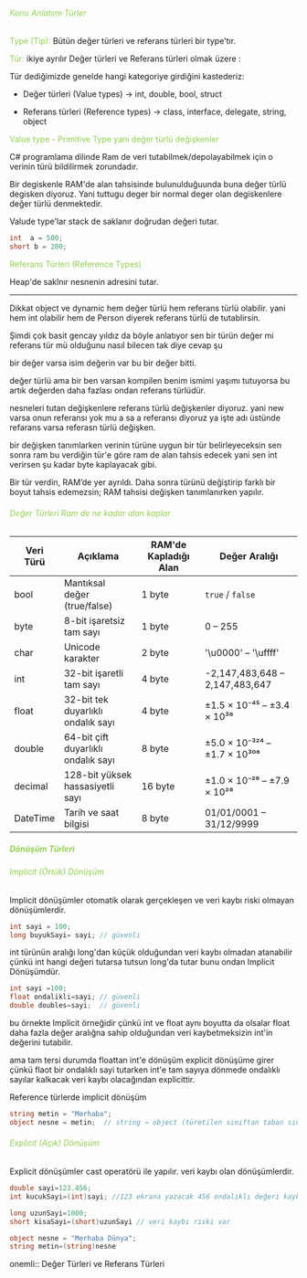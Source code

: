 
###### <font color="#92d050">Konu Anlatımı Türler</font>

<font color="#92d050">Type (Tip): </font>Bütün değer türleri ve referans türleri bir type'tır.

<font color="#92d050">Tür:  </font>ikiye ayrılır Değer türleri ve Referans türleri olmak üzere :

Tür dediğimizde genelde hangi kategoriye girdiğini kastederiz:

- Değer türleri (Value types) → int, double, bool, struct
    
- Referans türleri (Reference types) → class, interface, delegate, string, object


<font color="#92d050">Value type - Primitive Type yani değer türlü değişkenler</font>

C# programlama dilinde Ram de veri tutabilmek/depolayabilmek için o verinin türü bildilirmek zorundadır.

Bir degiskenle RAM'de alan tahsisinde bulunulduğuunda buna değer türlü degisken diyoruz. Yani tuttugu deger bir normal deger olan degiskenlere değer türlü denmektedir.

Valude type'lar stack de saklanır doğrudan değeri tutar.

```csharp
int  a = 500;       
short b = 200;
```

<font color="#92d050">Referans Türleri (Reference Types)</font>

Heap'de saklnır nesnenin adresini tutar.

---

Dikkat object ve dynamic hem değer türlü hem referans türlü olabilir. yani hem int olabilir hem de Person diyerek referans türlü de tutablirsin.

Şimdi çok basit gencay yıldız da böyle anlatıyor sen bir türün değer mi referans tür mü olduğunu nasıl bilecen tak diye cevap şu

bir değer varsa isim değerin var bu bir değer bitti.

değer türlü ama bir ben varsan kompilen benim ismimi yaşımı tutuyorsa bu artık değerden daha fazlası ondan referans türlüdür.

nesneleri tutan değişkenlere referans türlü değişkenler diyoruz. yani new varsa onun referansı yok mu a sa a referansı diyoruz ya işte adı üstünde refarans varsa referasn türlü değişken.

bir değişken tanımlarken verinin türüne uygun bir tür belirleyeceksin sen sonra ram bu verdiğin tür'e göre ram de alan tahsis edecek yani sen int verirsen şu kadar byte kaplayacak gibi.

Bir tür verdin, RAM’de yer ayrıldı. Daha sonra türünü değiştirip farklı bir boyut tahsis edemezsin; RAM tahsisi değişken tanımlanırken yapılır.

###### <font color="#92d050"> Değer Türleri Ram de ne kadar alan kaplar</font>

| Veri Türü | Açıklama                            | RAM'de Kapladığı Alan | Değer Aralığı                  |
| --------- | ----------------------------------- | --------------------- | ------------------------------ |
| bool      | Mantıksal değer (true/false)        | 1 byte                | `true` / `false`               |
| byte      | 8-bit işaretsiz tam sayı            | 1 byte                | 0 – 255                        |
| char      | Unicode karakter                    | 2 byte                | '\u0000' – '\uffff'            |
| int       | 32-bit işaretli tam sayı            | 4 byte                | -2,147,483,648 – 2,147,483,647 |
| float     | 32-bit tek duyarlıklı ondalık sayı  | 4 byte                | ±1.5 × 10⁻⁴⁵ – ±3.4 × 10³⁸     |
| double    | 64-bit çift duyarlıklı ondalık sayı | 8 byte                | ±5.0 × 10⁻³²⁴ – ±1.7 × 10³⁰⁸   |
| decimal   | 128-bit yüksek hassasiyetli sayı    | 16 byte               | ±1.0 × 10⁻²⁸ – ±7.9 × 10²⁸     |
| DateTime  | Tarih ve saat bilgisi               | 8 byte                | 01/01/0001 – 31/12/9999        |

##### <font color="#92d050">Dönüşüm Türleri</font>

###### <font color="#92d050">Implicit (Örtük) Dönüşüm</font>

Implicit dönüşümler otomatik olarak gerçekleşen ve veri kaybı riski olmayan dönüşümlerdir.

```csharp
int sayi = 100;
long buyukSayi= sayi; // güvenli
```

int türünün aralığı long'dan küçük olduğundan veri kaybı olmadan atanabilir çünkü int hangi değeri tutarsa tutsun long'da tutar bunu ondan Implicit Dönüşümdür.

```csharp
int sayi =100;
float ondalikli=sayi; // güvenli
double doubles=sayi;  // güvenli
```

bu örnekte Implicit örneğidir çünkü int ve float aynı boyutta da olsalar float daha fazla değer aralığna sahip olduğundan veri kaybetmeksizin int'in değerini tutabilir.

ama tam tersi durumda floattan int'e dönüşüm explicit dönüşüme girer çünkü flaot bir ondalıklı sayi tutarken int'e tam sayıya dönmede ondalıklı sayılar kalkacak veri kaybı olacağından explicittir.


Reference türlerde implicit dönüşüm

```csharp
string metin = "Merhaba";
object nesne = metin;  // string → object (türetilen sınıftan taban sınıfa)
```

###### <font color="#92d050">Explicit (Açık) Dönüşüm</font>

Explicit dönüşümler cast operatörü ile yapılır. veri kaybı olan dönüşümlerdir.

```csharp
double sayi=123.456;
int kucukSayi=(int)sayi; //123 ekrana yazacak 456 ondalıklı değeri kaybolacak

long uzunSayi=1000;
short kisaSayi=(short)uzunSayi // veri kaybı riski var

object nesne = "Merhaba Dünya";
string metin=(string)nesne
```


onemli:: Değer Türleri ve Referans Türleri

